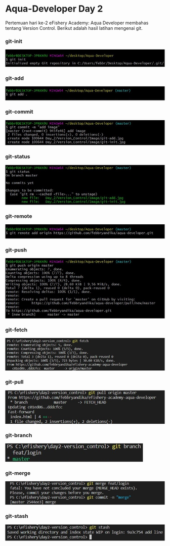 # Aqua-Developer Day 2

Pertemuan hari ke-2 eFishery Academy: Aqua Developer membahas tentang Version Control. Berikut adalah hasil latihan mengenai git.

### git-init
![](https://github.com/febbryandika/aqua-developer/blob/master/Day_2/Version_Control/Image/git-init.jpg)

### git-add
![](https://github.com/febbryandika/aqua-developer/blob/master/Day_2/Version_Control/Image/git-add.jpg)

### git-commit
![](https://github.com/febbryandika/aqua-developer/blob/master/Day_2/Version_Control/Image/git-commit.jpg)

### git-status
![](https://github.com/febbryandika/aqua-developer/blob/master/Day_2/Version_Control/Image/git-status.jpg)

### git-remote
![](https://github.com/febbryandika/aqua-developer/blob/master/Day_2/Version_Control/Image/git-remote.jpg)

### git-push
![](https://github.com/febbryandika/aqua-developer/blob/master/Day_2/Version_Control/Image/git-push.jpg)

### git-fetch
![](https://github.com/febbryandika/aqua-developer/blob/master/Day_2/Version_Control/Image/git-fetch.jpg)

### git-pull
![](https://github.com/febbryandika/aqua-developer/blob/master/Day_2/Version_Control/Image/git-pull.jpg)

### git-branch
![](https://github.com/febbryandika/aqua-developer/blob/master/Day_2/Version_Control/Image/git-branch.jpg)

### git-merge
![](https://github.com/febbryandika/aqua-developer/blob/master/Day_2/Version_Control/Image/git-merge.jpg)

### git-stash
![](https://github.com/febbryandika/aqua-developer/blob/master/Day_2/Version_Control/Image/git-stash.jpg)

